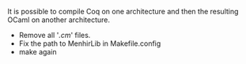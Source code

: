 It is possible to compile Coq on one architecture and then the resulting OCaml on another architecture.

- Remove all '*.cm*' files.
- Fix the path to MenhirLib in Makefile.config
- make again
